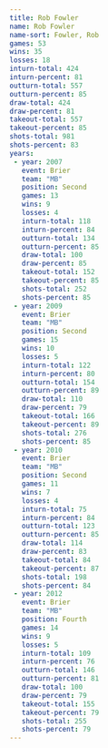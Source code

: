 ```yaml
---
title: Rob Fowler
name: Rob Fowler
name-sort: Fowler, Rob
games: 53
wins: 35
losses: 18
inturn-total: 424
inturn-percent: 81
outturn-total: 557
outturn-percent: 85
draw-total: 424
draw-percent: 81
takeout-total: 557
takeout-percent: 85
shots-total: 981
shots-percent: 83
years:
 - year: 2007
   event: Brier
   team: "MB"
   position: Second
   games: 13
   wins: 9
   losses: 4
   inturn-total: 118
   inturn-percent: 84
   outturn-total: 134
   outturn-percent: 85
   draw-total: 100
   draw-percent: 85
   takeout-total: 152
   takeout-percent: 85
   shots-total: 252
   shots-percent: 85
 - year: 2009
   event: Brier
   team: "MB"
   position: Second
   games: 15
   wins: 10
   losses: 5
   inturn-total: 122
   inturn-percent: 80
   outturn-total: 154
   outturn-percent: 89
   draw-total: 110
   draw-percent: 79
   takeout-total: 166
   takeout-percent: 89
   shots-total: 276
   shots-percent: 85
 - year: 2010
   event: Brier
   team: "MB"
   position: Second
   games: 11
   wins: 7
   losses: 4
   inturn-total: 75
   inturn-percent: 84
   outturn-total: 123
   outturn-percent: 85
   draw-total: 114
   draw-percent: 83
   takeout-total: 84
   takeout-percent: 87
   shots-total: 198
   shots-percent: 84
 - year: 2012
   event: Brier
   team: "MB"
   position: Fourth
   games: 14
   wins: 9
   losses: 5
   inturn-total: 109
   inturn-percent: 76
   outturn-total: 146
   outturn-percent: 81
   draw-total: 100
   draw-percent: 79
   takeout-total: 155
   takeout-percent: 79
   shots-total: 255
   shots-percent: 79
---
```


